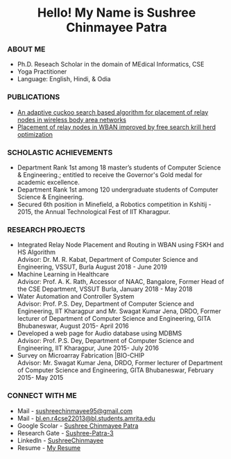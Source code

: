 <h1 align = 'center'> Hello! My Name is Sushree Chinmayee Patra </h1>

### ABOUT ME

- Ph.D. Reseach Scholar in the domain of MEdical Informatics, CSE
- Yoga Practitioner 
- Language: English, Hindi, & Odia


### PUBLICATIONS

- [An adaptive cuckoo search based algorithm for placement of relay nodes in wireless body area networks](https://www.sciencedirect.com/science/article/pii/S1319157819305804)
- [Placement of relay nodes in WBAN improved by free search krill herd optimization](https://ieeexplore.ieee.org/abstract/document/8991357)

### SCHOLASTIC ACHIEVEMENTS

- Department Rank 1st among 18 master’s students of Computer Science & Engineering.; entitled to receive the Governor's Gold medal for academic excellence.
- Department Rank 1st among 120 undergraduate students of Computer Science & Engineering.
- Secured 6th position in Minefield, a Robotics competition in Kshitij - 2015, the Annual Technological Fest of IIT Kharagpur.

### RESEARCH PROJECTS

- Integrated Relay Node Placement and Routing in WBAN using FSKH and HS Algorithm  
  Advisor: Dr. M. R. Kabat, Department of Computer Science and Engineering, VSSUT, Burla August 2018 - June 2019
- Machine Learning in Healthcare   
  Advisor: Prof. A. K. Rath, Accessor of NAAC, Bangalore, Former Head of the CSE Department, VSSUT Burla, January 2018 - May 2018
- Water Automation and Controller System  
  Advisor: Prof. P.S. Dey, Department of Computer Science and Engineering, IIT Kharagpur and Mr. Swagat Kumar Jena, DRDO, Former lecturer of Department of Computer Science and Engineering, GITA Bhubaneswar, August 2015- April 2016
- Developed a web page for Audio database using MDBMS   
  Advisor: Prof. P.S. Dey, Department of Computer Science and Engineering, IIT Kharagpur, June 2015- July 2016
- Survey on Microarray Fabrication |BIO-CHIP   
  Advisor: Mr. Swagat Kumar Jena, DRDO, Former lecturer of Department of Computer Science and Engineering, GITA Bhubaneswar, February 2015- May 2015
  
### CONNECT WITH ME

- Mail - [sushreechinmayee95@gmail.com](mailto:sushreechinmayee95@gmail.com)
- Mail - [bl.en.r4cse22013@bl.students.amrita.edu](mailto:bl.en.r4cse22013@bl.students.amrita.edu)
- Google Scolar - [Sushree Chinmayee Patra](https://scholar.google.com/citations?user=ntyHQXQAAAAJ&hl=en)
- Research Gate - [Sushree-Patra-3](https://www.researchgate.net/profile/Sushree-Patra-3)
- Linkedln - [SushreeChinmayee](https://www.linkedin.com/in/sushreechinmayee/)
- Resume - [My Resume](https://drive.google.com/file/d/1ZmgNZ1yKMUs65EOtHNUV_V6J789XLjzf/view?usp=sharing)

